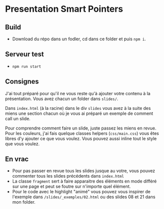 # Presentation Smart Pointers

## Build

* Download du répo dans un fodler, cd dans ce folder et puis `npm i`.

## Serveur test

* `npm run start`

## Consignes

J'ai tout préparé pour qu'il ne vous reste qu'à ajouter votre contenu à la présentation.
Vous avez chacun un folder dans `slides/`.

Dans `index.html` (à la racine) dans le div `slides` vous avez à la suite des miens
une section chacun où je vous ai préparé un exemple de comment call un slide.

Pour comprendre comment faire un slide, juste passez les miens en revue.
Pour les couleurs, j'ai fais quelque classes helpers (`css/main.css`) vous 
êtes libres d'y ajouter ce que vous voulez. Vous pouvez aussi inline tout le
style que vous voulez.

## En vrac

* Pour pas passer en revue tous les slides jusque au votre, vous pouvez commenter tous les slides précédents dans `index.html`
* La classe `fragment` sert à faire apparaitre des éléments en mode différé sur une page et peut se foutre sur n'importe quel élément.
* Pour le code avec le highlight "animé" vous pouvez vous inspirer de l'exemple dans `/slides/_exemples/02.html` ou des slides 08 et 21 dans mon folder.

